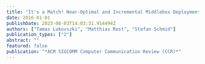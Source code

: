 ```yaml
---
title: "It's a Match! Near-Optimal and Incremental Middlebox Deployment"
date: 2016-01-01
publishDate: 2023-08-03T14:03:31.914494Z
authors: ["Tamas Lukovszki", "Matthias Rost", "Stefan Schmid"]
publication_types: ["2"]
abstract: ""
featured: false
publication: "*ACM SIGCOMM Computer Communication Review (CCR)*"
---
```


